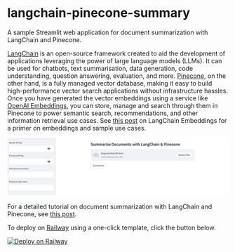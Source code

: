 # langchain-pinecone-summary
A sample Streamlit web application for document summarization with LangChain and Pinecone.

[LangChain](https://langchain.readthedocs.io/en/latest) is an open-source framework created to aid the development of applications leveraging the power of large language models (LLMs). It can be used for chatbots, text summarisation, data generation, code understanding, question answering, evaluation, and more. [Pinecone](https://www.pinecone.io/), on the other hand, is a fully managed vector database, making it easy to build high-performance vector search applications without infrastructure hassles. Once you have generated the vector embeddings using a service like [OpenAI Embeddings](https://platform.openai.com/docs/guides/embeddings), you can store, manage and search through them in Pinecone to power semantic search, recommendations, and other information retrieval use cases. See [this post](https://alphasec.io/langchain-decoded-part-2-embeddings/) on LangChain Embeddings for a primer on embeddings and sample use cases.

<img src="./langchain-pinecone-summary.png" alt="langchain-pinecone-summary"/>

For a detailed tutorial on document summarization with LangChain and Pinecone, see [this post](alphasec.io/summarize-documents-with-langchain-and-pinecone).

To deploy on [Railway](https://railway.app/?referralCode=alphasec) using a one-click template, click the button below.

[![Deploy on Railway](https://railway.app/button.svg)](https://railway.app/new/template/xxxxxx?referralCode=alphasec)
